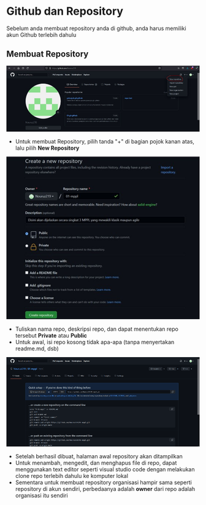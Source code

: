 # Github dan Repository

Sebelum anda membuat repository anda di github, anda harus memiliki akun Github terlebih dahulu

## Membuat Repository

![13-screenshoot](/images/Screenshot_02.jpg)

* Untuk membuat Repository, pilih tanda "+" di bagian pojok kanan atas, lalu pilih **New Repository**

![14-screenshoot](/images/Screenshot_03.jpg)

* Tuliskan nama repo, deskripsi repo, dan dapat menentukan repo tersebut **Private** atau **Public**
* Untuk awal, isi repo kosong tidak apa-apa (tanpa menyertakan readme.md, dsb)

![15-screenshoot](/images/Screenshot_04.png)

* Setelah berhasil dibuat, halaman awal repository akan ditampilkan
* Untuk menambah, mengedit, dan menghapus file di repo, dapat menggunakan text editor seperti visual studio code dengan melakukan clone repo terlebih dahulu ke komputer lokal
* Sementara untuk membuat repository organisasi hampir sama seperti repository di akun sendiri, perbedaanya adalah **owner** dari repo adalah organisasi itu sendiri